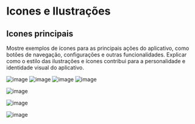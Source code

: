 # Icones e Ilustrações
## Icones principais
Mostre exemplos de ícones para as principais ações do aplicativo, como botões de navegação, configurações e outras funcionalidades. Explicar como o estilo das ilustrações e ícones contribui para a personalidade e identidade visual do aplicativo.

![image](https://github.com/user-attachments/assets/67c1012f-053b-48bb-af9f-f88b2b9629cb) ![image](https://github.com/user-attachments/assets/5d894821-e430-4ad3-a514-50bbfc91915d) ![image](https://github.com/user-attachments/assets/097858ca-6331-4d0d-8c66-1d39ff28c136) ![image](https://github.com/user-attachments/assets/df670984-90c9-40fa-87b4-8632c9ec21de)

![image](https://github.com/user-attachments/assets/92c480a3-db3d-4129-8168-1ecb26e3392f) 

![image](https://github.com/user-attachments/assets/1ad3a85d-1bdc-4be0-ba35-e1e325b7aa35)

![image](https://github.com/user-attachments/assets/c9e9a69a-7385-4ac7-ae30-8f93c1c76f94)




